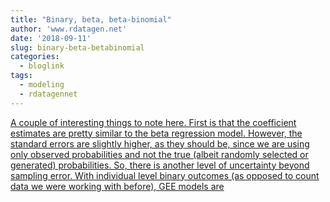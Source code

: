 ```yaml
---
title: "Binary, beta, beta-binomial"
author: 'www.rdatagen.net'
date: '2018-09-11'
slug: binary-beta-betabinomial
categories:
  - bloglink
tags:
  - modeling
  - rdatagennet
---
```


[A couple of interesting things to note here. First is that the coefficient estimates are pretty similar to the beta regression model. However, the standard errors are slightly higher, as they should be, since we are using only observed probabilities and not the true (albeit randomly selected or generated) probabilities. So, there is another level of uncertainty beyond sampling error. With individual level binary outcomes (as opposed to count data we were working with before), GEE models are<i class="fas fa-external-link-alt"></i>](https://www.rdatagen.net/post/binary-beta-beta-binomial/)

